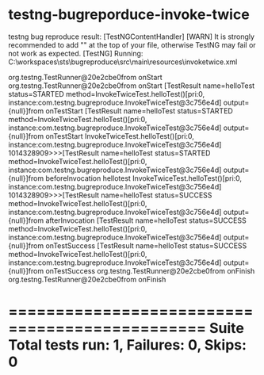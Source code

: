 # testng-bugreporduce-invoke-twice
testng bug reproduce
result:
[TestNGContentHandler] [WARN] It is strongly recommended to add "<!DOCTYPE suite SYSTEM "http://testng.org/testng-1.0.dtd" >" at the top of your file, otherwise TestNG may fail or not work as expected.
[TestNG] Running:
  C:\workspaces\sts\bugreproduce\src\main\resources\invoketwice.xml

org.testng.TestRunner@20e2cbe0from onStart
org.testng.TestRunner@20e2cbe0from onStart
[TestResult name=helloTest status=STARTED method=InvokeTwiceTest.helloTest()[pri:0, instance:com.testng.bugreproduce.InvokeTwiceTest@3c756e4d] output={null}]from onTestStart
[TestResult name=helloTest status=STARTED method=InvokeTwiceTest.helloTest()[pri:0, instance:com.testng.bugreproduce.InvokeTwiceTest@3c756e4d] output={null}]from onTestStart
InvokeTwiceTest.helloTest()[pri:0, instance:com.testng.bugreproduce.InvokeTwiceTest@3c756e4d] 1014328909>>>[TestResult name=helloTest status=STARTED method=InvokeTwiceTest.helloTest()[pri:0, instance:com.testng.bugreproduce.InvokeTwiceTest@3c756e4d] output={null}]from beforeInvocation
hellotest
InvokeTwiceTest.helloTest()[pri:0, instance:com.testng.bugreproduce.InvokeTwiceTest@3c756e4d] 1014328909>>>[TestResult name=helloTest status=SUCCESS method=InvokeTwiceTest.helloTest()[pri:0, instance:com.testng.bugreproduce.InvokeTwiceTest@3c756e4d] output={null}]from afterInvocation
[TestResult name=helloTest status=SUCCESS method=InvokeTwiceTest.helloTest()[pri:0, instance:com.testng.bugreproduce.InvokeTwiceTest@3c756e4d] output={null}]from onTestSuccess
[TestResult name=helloTest status=SUCCESS method=InvokeTwiceTest.helloTest()[pri:0, instance:com.testng.bugreproduce.InvokeTwiceTest@3c756e4d] output={null}]from onTestSuccess
org.testng.TestRunner@20e2cbe0from onFinish
org.testng.TestRunner@20e2cbe0from onFinish

===============================================
Suite
Total tests run: 1, Failures: 0, Skips: 0
===============================================

